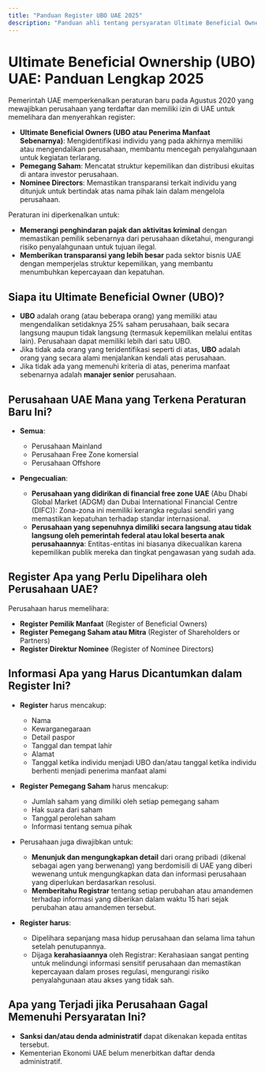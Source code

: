 ```yaml
---
title: "Panduan Register UBO UAE 2025"
description: "Panduan ahli tentang persyaratan Ultimate Beneficial Ownership UAE. Tinjauan lengkap tentang peraturan, kepatuhan dan kewajiban pelaporan."
---
```


# Ultimate Beneficial Ownership (UBO) UAE: Panduan Lengkap 2025

Pemerintah UAE memperkenalkan peraturan baru pada Agustus 2020 yang mewajibkan perusahaan yang terdaftar dan memiliki izin di UAE untuk memelihara dan menyerahkan register:

- **Ultimate Beneficial Owners (UBO atau Penerima Manfaat Sebenarnya)**: Mengidentifikasi individu yang pada akhirnya memiliki atau mengendalikan perusahaan, membantu mencegah penyalahgunaan untuk kegiatan terlarang.
- **Pemegang Saham**: Mencatat struktur kepemilikan dan distribusi ekuitas di antara investor perusahaan.
- **Nominee Directors**: Memastikan transparansi terkait individu yang ditunjuk untuk bertindak atas nama pihak lain dalam mengelola perusahaan.

Peraturan ini diperkenalkan untuk:

- **Memerangi penghindaran pajak dan aktivitas kriminal** dengan memastikan pemilik sebenarnya dari perusahaan diketahui, mengurangi risiko penyalahgunaan untuk tujuan ilegal.
- **Memberikan transparansi yang lebih besar** pada sektor bisnis UAE dengan memperjelas struktur kepemilikan, yang membantu menumbuhkan kepercayaan dan kepatuhan.

## Siapa itu Ultimate Beneficial Owner (UBO)?

- **UBO** adalah orang (atau beberapa orang) yang memiliki atau mengendalikan setidaknya 25% saham perusahaan, baik secara langsung maupun tidak langsung (termasuk kepemilikan melalui entitas lain). Perusahaan dapat memiliki lebih dari satu UBO.
- Jika tidak ada orang yang teridentifikasi seperti di atas, **UBO** adalah orang yang secara alami menjalankan kendali atas perusahaan.
- Jika tidak ada yang memenuhi kriteria di atas, penerima manfaat sebenarnya adalah **manajer senior** perusahaan.

## Perusahaan UAE Mana yang Terkena Peraturan Baru Ini?

- **Semua**:
  - Perusahaan Mainland
  - Perusahaan Free Zone komersial
  - Perusahaan Offshore

- **Pengecualian**:
  - **Perusahaan yang didirikan di financial free zone UAE** (Abu Dhabi Global Market (ADGM) dan Dubai International Financial Centre (DIFC)): Zona-zona ini memiliki kerangka regulasi sendiri yang memastikan kepatuhan terhadap standar internasional.
  - **Perusahaan yang sepenuhnya dimiliki secara langsung atau tidak langsung oleh pemerintah federal atau lokal beserta anak perusahaannya**: Entitas-entitas ini biasanya dikecualikan karena kepemilikan publik mereka dan tingkat pengawasan yang sudah ada.

## Register Apa yang Perlu Dipelihara oleh Perusahaan UAE?

Perusahaan harus memelihara:

- **Register Pemilik Manfaat** (Register of Beneficial Owners)
- **Register Pemegang Saham atau Mitra** (Register of Shareholders or Partners)
- **Register Direktur Nominee** (Register of Nominee Directors)

## Informasi Apa yang Harus Dicantumkan dalam Register Ini?

- **Register** harus mencakup:
  - Nama
  - Kewarganegaraan
  - Detail paspor
  - Tanggal dan tempat lahir
  - Alamat
  - Tanggal ketika individu menjadi UBO dan/atau tanggal ketika individu berhenti menjadi penerima manfaat alami

- **Register Pemegang Saham** harus mencakup:
  - Jumlah saham yang dimiliki oleh setiap pemegang saham
  - Hak suara dari saham
  - Tanggal perolehan saham
  - Informasi tentang semua pihak

- Perusahaan juga diwajibkan untuk:
  - **Menunjuk dan mengungkapkan detail** dari orang pribadi (dikenal sebagai agen yang berwenang) yang berdomisili di UAE yang diberi wewenang untuk mengungkapkan data dan informasi perusahaan yang diperlukan berdasarkan resolusi.
  - **Memberitahu Registrar** tentang setiap perubahan atau amandemen terhadap informasi yang diberikan dalam waktu 15 hari sejak perubahan atau amandemen tersebut.

- **Register harus**:
  - Dipelihara sepanjang masa hidup perusahaan dan selama lima tahun setelah penutupannya.
  - Dijaga **kerahasiaannya** oleh Registrar: Kerahasiaan sangat penting untuk melindungi informasi sensitif perusahaan dan memastikan kepercayaan dalam proses regulasi, mengurangi risiko penyalahgunaan atau akses yang tidak sah.

## Apa yang Terjadi jika Perusahaan Gagal Memenuhi Persyaratan Ini?

- **Sanksi dan/atau denda administratif** dapat dikenakan kepada entitas tersebut.
- Kementerian Ekonomi UAE belum menerbitkan daftar denda administratif.
